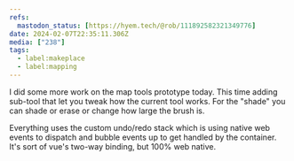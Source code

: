 ```yaml
---
refs:
  mastodon_status: [https://hyem.tech/@rob/111892582321349776]
date: 2024-02-07T22:35:11.306Z
media: ["238"]
tags:
  - label:makeplace
  - label:mapping
---
```


I did some more work on the map tools prototype today. This time adding sub-tool that let you tweak how the current tool works. For the "shade" you can shade or erase or change how large the brush is.

Everything uses the custom undo/redo stack which is using native web events to dispatch and bubble events up to get handled by the container. It's sort of vue's two-way binding, but 100% web native.
